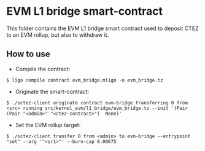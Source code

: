 # EVM L1 bridge smart-contract

This folder contains the EVM L1 bridge smart contract used to deposit CTEZ to
an EVM rollup, but also to withdraw it.

## How to use

- Compile the contract:
```
$ ligo compile contract evm_bridge.mligo -o evm_bridge.tz
```
- Originate the smart-contract:
```
$ ./octez-client originate contract evm-bridge transferring 0 from <src> running src/kernel_evm/l1_bridge/evm_bridge.tz --init '(Pair (Pair "<admin>" "<ctez-contract>")  None)'
```
- Set the EVM rollup target:
```
$ ./octez-client transfer 0 from <admin> to evm-bridge --entrypoint "set" --arg '"<sr1>"' --burn-cap 0.00675
```
